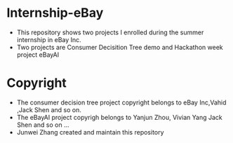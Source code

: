 # Internship-eBay
* This repository shows two projects I enrolled during the summer internship in eBay Inc.
* Two projects are Consumer Decisition Tree demo and Hackathon week project eBayAI

# Copyright
* The consumer decision tree project copyright belongs to eBay Inc,Vahid ,Jack Shen and so on.
* The eBayAI project copyrigh belongs to  Yanjun Zhou, Vivian Yang Jack Shen and so on ...
* Junwei Zhang created and maintain this repository
